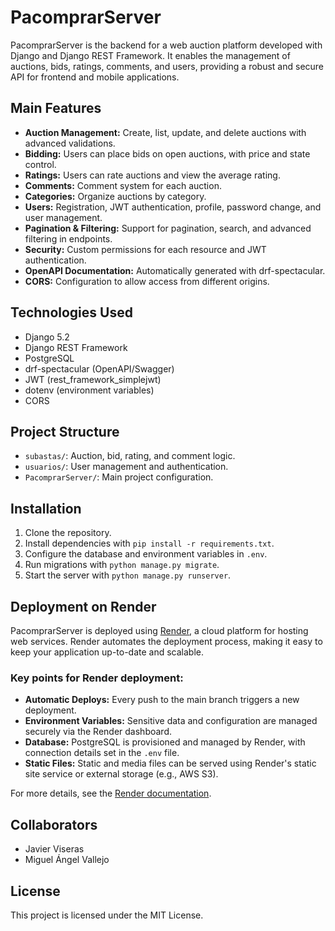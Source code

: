 
# PacomprarServer

PacomprarServer is the backend for a web auction platform developed with Django and Django REST Framework. It enables the management of auctions, bids, ratings, comments, and users, providing a robust and secure API for frontend and mobile applications.

## Main Features

- **Auction Management:** Create, list, update, and delete auctions with advanced validations.
- **Bidding:** Users can place bids on open auctions, with price and state control.
- **Ratings:** Users can rate auctions and view the average rating.
- **Comments:** Comment system for each auction.
- **Categories:** Organize auctions by category.
- **Users:** Registration, JWT authentication, profile, password change, and user management.
- **Pagination & Filtering:** Support for pagination, search, and advanced filtering in endpoints.
- **Security:** Custom permissions for each resource and JWT authentication.
- **OpenAPI Documentation:** Automatically generated with drf-spectacular.
- **CORS:** Configuration to allow access from different origins.

## Technologies Used

- Django 5.2
- Django REST Framework
- PostgreSQL
- drf-spectacular (OpenAPI/Swagger)
- JWT (rest_framework_simplejwt)
- dotenv (environment variables)
- CORS

## Project Structure

- `subastas/`: Auction, bid, rating, and comment logic.
- `usuarios/`: User management and authentication.
- `PacomprarServer/`: Main project configuration.


## Installation

1. Clone the repository.
2. Install dependencies with `pip install -r requirements.txt`.
3. Configure the database and environment variables in `.env`.
4. Run migrations with `python manage.py migrate`.
5. Start the server with `python manage.py runserver`.

## Deployment on Render

PacomprarServer is deployed using [Render](https://render.com/), a cloud platform for hosting web services. Render automates the deployment process, making it easy to keep your application up-to-date and scalable.

### Key points for Render deployment:

- **Automatic Deploys:** Every push to the main branch triggers a new deployment.
- **Environment Variables:** Sensitive data and configuration are managed securely via the Render dashboard.
- **Database:** PostgreSQL is provisioned and managed by Render, with connection details set in the `.env` file.
- **Static Files:** Static and media files can be served using Render's static site service or external storage (e.g., AWS S3).

For more details, see the [Render documentation](https://render.com/docs/deploy-django).

## Collaborators

- Javier Viseras
- Miguel Ángel Vallejo



## License

This project is licensed under the MIT License.
 
